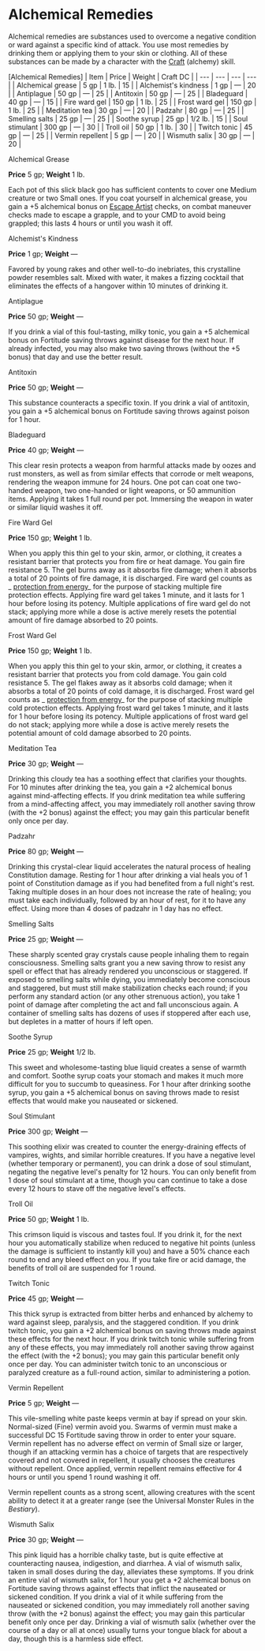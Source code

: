 # Alchemical Remedies

Alchemical remedies are substances used to overcome a negative condition or ward against a specific kind of attack. You use most remedies by drinking them or applying them to your skin or clothing. All of these substances can be made by a character with the [Craft](/pathfinderRPG/prd/skills/craft.html#_craft) (alchemy) skill.

[Alchemical Remedies]
| Item | Price | Weight | Craft DC |
| --- | --- | --- | --- |
| Alchemical grease | 5 gp | 1 lb. | 15 |
| Alchemist's kindness | 1 gp | — | 20 |
| Antiplague | 50 gp | — | 25 |
| Antitoxin | 50 gp | — | 25 |
| Bladeguard | 40 gp | — | 15 |
| Fire ward gel | 150 gp | 1 lb. | 25 |
| Frost ward gel | 150 gp | 1 lb. | 25 |
| Meditation tea | 30 gp | — | 20 |
| Padzahr | 80 gp | — | 25 |
| Smelling salts | 25 gp | — | 25 |
| Soothe syrup | 25 gp | 1/2 lb. | 15 |
| Soul stimulant | 300 gp | — | 30 |
| Troll oil | 50 gp | 1 lb. | 30 |
| Twitch tonic | 45 gp | — | 25 |
| Vermin repellent | 5 gp | — | 20 |
| Wismuth salix | 30 gp | — | 20 |

Alchemical Grease

**Price** 5 gp; **Weight** 1 lb.

Each pot of this slick black goo has sufficient contents to cover one Medium creature or two Small ones. If you coat yourself in alchemical grease, you gain a +5 alchemical bonus on [Escape Artist](/pathfinderRPG/prd/skills/escapeArtist.html#_escape-artist) checks, on combat maneuver checks made to escape a grapple, and to your CMD to avoid being grappled; this lasts 4 hours or until you wash it off.

Alchemist's Kindness

**Price** 1 gp; **Weight** —

Favored by young rakes and other well-to-do inebriates, this crystalline powder resembles salt. Mixed with water, it makes a fizzing cocktail that eliminates the effects of a hangover within 10 minutes of drinking it.

Antiplague

**Price** 50 gp; **Weight** —

If you drink a vial of this foul-tasting, milky tonic, you gain a +5 alchemical bonus on Fortitude saving throws against disease for the next hour. If already infected, you may also make two saving throws (without the +5 bonus) that day and use the better result.

Antitoxin

**Price** 50 gp; **Weight** —

This substance counteracts a specific toxin. If you drink a vial of antitoxin, you gain a +5 alchemical bonus on Fortitude saving throws against poison for 1 hour.

Bladeguard

**Price** 40 gp; **Weight** —

This clear resin protects a weapon from harmful attacks made by oozes and rust monsters, as well as from similar effects that corrode or melt weapons, rendering the weapon immune for 24 hours. One pot can coat one two-handed weapon, two one-handed or light weapons, or 50 ammunition items. Applying it takes 1 full round per pot. Immersing the weapon in water or similar liquid washes it off.

Fire Ward Gel

**Price** 150 gp; **Weight** 1 lb.

When you apply this thin gel to your skin, armor, or clothing, it creates a resistant barrier that protects you from fire or heat damage. You gain fire resistance 5. The gel burns away as it absorbs fire damage; when it absorbs a total of 20 points of fire damage, it is discharged. Fire ward gel counts as _ [protection from energy](/pathfinderRPG/prd/spells/protectionFromEnergy.html#_protection-from-energy)_ for the purpose of stacking multiple fire protection effects. Applying fire ward gel takes 1 minute, and it lasts for 1 hour before losing its potency. Multiple applications of fire ward gel do not stack; applying more while a dose is active merely resets the potential amount of fire damage absorbed to 20 points.

Frost Ward Gel

**Price** 150 gp; **Weight** 1 lb.

When you apply this thin gel to your skin, armor, or clothing, it creates a resistant barrier that protects you from cold damage. You gain cold resistance 5. The gel flakes away as it absorbs cold damage; when it absorbs a total of 20 points of cold damage, it is discharged. Frost ward gel counts as _ [protection from energy](/pathfinderRPG/prd/spells/protectionFromEnergy.html#_protection-from-energy)_ for the purpose of stacking multiple cold protection effects. Applying frost ward gel takes 1 minute, and it lasts for 1 hour before losing its potency. Multiple applications of frost ward gel do not stack; applying more while a dose is active merely resets the potential amount of cold damage absorbed to 20 points.

Meditation Tea

**Price** 30 gp; **Weight** —

Drinking this cloudy tea has a soothing effect that clarifies your thoughts. For 10 minutes after drinking the tea, you gain a +2 alchemical bonus against mind-affecting effects. If you drink meditation tea while suffering from a mind-affecting affect, you may immediately roll another saving throw (with the +2 bonus) against the effect; you may gain this particular benefit only once per day.

Padzahr

**Price** 80 gp; **Weight** —

Drinking this crystal-clear liquid accelerates the natural process of healing Constitution damage. Resting for 1 hour after drinking a vial heals you of 1 point of Constitution damage as if you had benefited from a full night's rest. Taking multiple doses in an hour does not increase the rate of healing; you must take each individually, followed by an hour of rest, for it to have any effect. Using more than 4 doses of padzahr in 1 day has no effect.

Smelling Salts

**Price** 25 gp; **Weight** —

These sharply scented gray crystals cause people inhaling them to regain consciousness. Smelling salts grant you a new saving throw to resist any spell or effect that has already rendered you unconscious or staggered. If exposed to smelling salts while dying, you immediately become conscious and staggered, but must still make stabilization checks each round; if you perform any standard action (or any other strenuous action), you take 1 point of damage after completing the act and fall unconscious again. A container of smelling salts has dozens of uses if stoppered after each use, but depletes in a matter of hours if left open.

Soothe Syrup

**Price** 25 gp; **Weight** 1/2 lb.

This sweet and wholesome-tasting blue liquid creates a sense of warmth and comfort. Soothe syrup coats your stomach and makes it much more difficult for you to succumb to queasiness. For 1 hour after drinking soothe syrup, you gain a +5 alchemical bonus on saving throws made to resist effects that would make you nauseated or sickened.

Soul Stimulant

**Price** 300 gp; **Weight** —

This soothing elixir was created to counter the energy-draining effects of vampires, wights, and similar horrible creatures. If you have a negative level (whether temporary or permanent), you can drink a dose of soul stimulant, negating the negative level's penalty for 12 hours. You can only benefit from 1 dose of soul stimulant at a time, though you can continue to take a dose every 12 hours to stave off the negative level's effects.

Troll Oil

**Price** 50 gp; **Weight** 1 lb.

This crimson liquid is viscous and tastes foul. If you drink it, for the next hour you automatically stabilize when reduced to negative hit points (unless the damage is sufficient to instantly kill you) and have a 50% chance each round to end any bleed effect on you. If you take fire or acid damage, the benefits of troll oil are suspended for 1 round.

Twitch Tonic

**Price** 45 gp; **Weight** —

This thick syrup is extracted from bitter herbs and enhanced by alchemy to ward against sleep, paralysis, and the staggered condition. If you drink twitch tonic, you gain a +2 alchemical bonus on saving throws made against these effects for the next hour. If you drink twitch tonic while suffering from any of these effects, you may immediately roll another saving throw against the effect (with the +2 bonus); you may gain this particular benefit only once per day. You can administer twitch tonic to an unconscious or paralyzed creature as a full-round action, similar to administering a potion.

Vermin Repellent

**Price** 5 gp; **Weight** —

This vile-smelling white paste keeps vermin at bay if spread on your skin. Normal-sized (Fine) vermin avoid you. Swarms of vermin must make a successful DC 15 Fortitude saving throw in order to enter your square. Vermin repellent has no adverse effect on vermin of Small size or larger, though if an attacking vermin has a choice of targets that are respectively covered and not covered in repellent, it usually chooses the creatures without repellent. Once applied, vermin repellent remains effective for 4 hours or until you spend 1 round washing it off.

Vermin repellent counts as a strong scent, allowing creatures with the scent ability to detect it at a greater range (see the Universal Monster Rules in the _Bestiary_).

Wismuth Salix

**Price** 30 gp; **Weight** —

This pink liquid has a horrible chalky taste, but is quite effective at counteracting nausea, indigestion, and diarrhea. A vial of wismuth salix, taken in small doses during the day, alleviates these symptoms. If you drink an entire vial of wismuth salix, for 1 hour you get a +2 alchemical bonus on Fortitude saving throws against effects that inflict the nauseated or sickened condition. If you drink a vial of it while suffering from the nauseated or sickened condition, you may immediately roll another saving throw (with the +2 bonus) against the effect; you may gain this particular benefit only once per day. Drinking a vial of wismuth salix (whether over the course of a day or all at once) usually turns your tongue black for about a day, though this is a harmless side effect.

